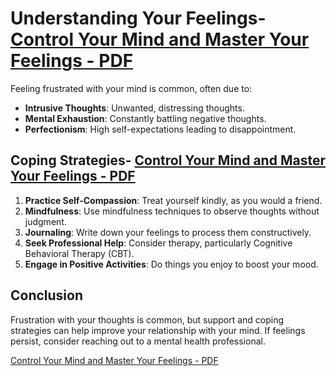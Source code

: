 # Understanding Your Feelings- [Control Your Mind and Master Your Feelings - PDF](https://aarunp.com/product/control-your-mind-and-master-your-feelings-pdf/)


Feeling frustrated with your mind is common, often due to:
- **Intrusive Thoughts**: Unwanted, distressing thoughts.
- **Mental Exhaustion**: Constantly battling negative thoughts.
- **Perfectionism**: High self-expectations leading to disappointment.

## Coping Strategies- [Control Your Mind and Master Your Feelings - PDF](https://aarunp.com/product/control-your-mind-and-master-your-feelings-pdf/)


1. **Practice Self-Compassion**: Treat yourself kindly, as you would a friend.
2. **Mindfulness**: Use mindfulness techniques to observe thoughts without judgment.
3. **Journaling**: Write down your feelings to process them constructively.
4. **Seek Professional Help**: Consider therapy, particularly Cognitive Behavioral Therapy (CBT).
5. **Engage in Positive Activities**: Do things you enjoy to boost your mood.

## Conclusion

Frustration with your thoughts is common, but support and coping strategies can help improve your relationship with your mind. If feelings persist, consider reaching out to a mental health professional.

[Control Your Mind and Master Your Feelings - PDF](https://aarunp.com/product/control-your-mind-and-master-your-feelings-pdf/)
